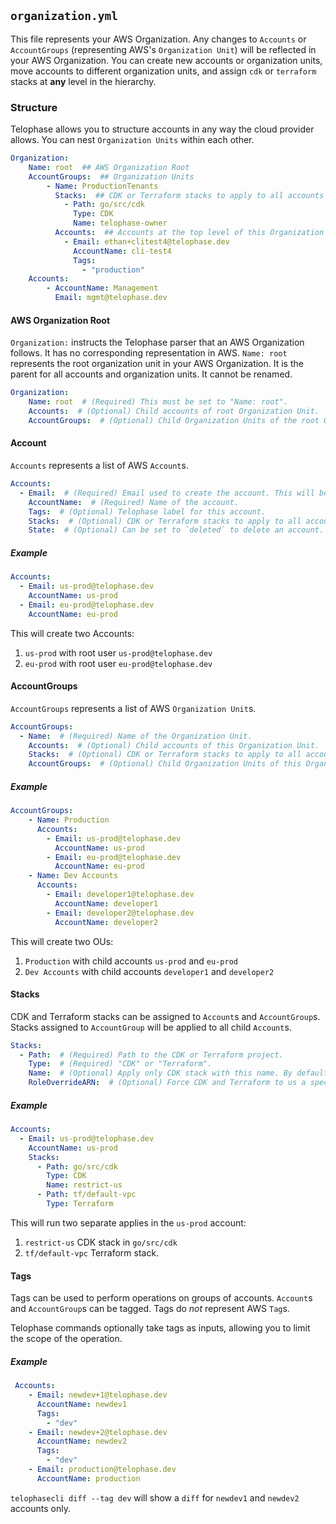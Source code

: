 ## `organization.yml`
This file represents your AWS Organization. Any changes to `Accounts` or `AccountGroups` (representing AWS's `Organization Unit`) will be reflected in your AWS Organization. You can create new accounts or organization units, move accounts to different organization units, and assign `cdk` or `terraform` stacks at **any** level in the hierarchy.

### Structure
Telophase allows you to structure accounts in any way the cloud provider allows. You can nest `Organization Units` within each other.

```yaml
Organization:
    Name: root  ## AWS Organization Root
    AccountGroups:  ## Organization Units
        - Name: ProductionTenants
          Stacks:  ## CDK or Terraform stacks to apply to all accounts in this Organization Unit
            - Path: go/src/cdk
              Type: CDK
              Name: telophase-owner
          Accounts:  ## Accounts at the top level of this Organization Unit
            - Email: ethan+clitest4@telophase.dev
              AccountName: cli-test4
              Tags:
                - "production"
    Accounts:
        - AccountName: Management
          Email: mgmt@telophase.dev
```

#### AWS Organization Root
`Organization:` instructs the Telophase parser that an AWS Organization follows. It has no corresponding representation in AWS.
`Name: root` represents the root organization unit in your AWS Organization. It is the parent for all accounts and organization units. It cannot be renamed.

```yaml
Organization:
    Name: root  # (Required) This must be set to "Name: root".
    Accounts:  # (Optional) Child accounts of root Organization Unit.
    AccountGroups:  # (Optional) Child Organization Units of the root Organization Unit.
```

#### Account
`Accounts` represents a list of AWS `Account`s.

```yaml
Accounts:
  - Email:  # (Required) Email used to create the account. This will be the root user for this account.
    AccountName:  # (Required) Name of the account.
    Tags:  # (Optional) Telophase label for this account.
    Stacks:  # (Optional) CDK or Terraform stacks to apply to all accounts in this Organization Unit.
    State:  # (Optional) Can be set to `deleted` to delete an account.
```

##### Example
```yaml
Accounts:
  - Email: us-prod@telophase.dev
    AccountName: us-prod
  - Email: eu-prod@telophase.dev
    AccountName: eu-prod
```

This will create two Accounts:
1. `us-prod` with root user `us-prod@telophase.dev`
2. `eu-prod` with root user `eu-prod@telophase.dev`

#### AccountGroups
`AccountGroups` represents a list of AWS `Organization Unit`s.

```yaml
AccountGroups:
  - Name:  # (Required) Name of the Organization Unit.
    Accounts:  # (Optional) Child accounts of this Organization Unit.
    Stacks:  # (Optional) CDK or Terraform stacks to apply to all accounts in this Organization Unit.
    AccountGroups:  # (Optional) Child Organization Units of this Organization Unit.
```

##### Example
```yaml
AccountGroups:
    - Name: Production
      Accounts:
        - Email: us-prod@telophase.dev
          AccountName: us-prod
        - Email: eu-prod@telophase.dev
          AccountName: eu-prod
    - Name: Dev Accounts
      Accounts:
        - Email: developer1@telophase.dev
          AccountName: developer1
        - Email: developer2@telophase.dev
          AccountName: developer2
```

This will create two OUs:
1. `Production` with child accounts `us-prod` and `eu-prod`
2. `Dev Accounts` with child accounts `developer1` and `developer2`

#### Stacks
CDK and Terraform stacks can be assigned to `Account`s and `AccountGroup`s. Stacks assigned to `AccountGroup` will be applied to all child `Account`s.

```yaml
Stacks:
  - Path:  # (Required) Path to the CDK or Terraform project.
    Type:  # (Required) "CDK" or "Terraform".
    Name:  # (Optional) Apply only CDK stack with this name. By default, all CDK stacks are applied. (CDK Only)
    RoleOverrideARN:  # (Optional) Force CDK and Terraform to us a specific role when applying a stack. The default role is the account's `AssumeRoleName`.
```

##### Example
```yaml
Accounts:
  - Email: us-prod@telophase.dev
    AccountName: us-prod
    Stacks:
      - Path: go/src/cdk
        Type: CDK
        Name: restrict-us
      - Path: tf/default-vpc
        Type: Terraform
```

This will run two separate applies in the `us-prod` account:
1. `restrict-us` CDK stack in `go/src/cdk`
2. `tf/default-vpc` Terraform stack.

#### Tags
Tags can be used to perform operations on groups of accounts. `Account`s and `AccountGroup`s can be tagged. Tags do _not_ represent AWS `Tag`s.

Telophase commands optionally take tags as inputs, allowing you to limit the scope of the operation. 

##### Example
```yaml
 Accounts:
    - Email: newdev+1@telophase.dev
      AccountName: newdev1
      Tags:
        - "dev"
    - Email: newdev+2@telophase.dev
      AccountName: newdev2
      Tags:
        - "dev"
    - Email: production@telophase.dev
      AccountName: production
```

`telophasecli diff --tag dev` will show a `diff` for `newdev1` and `newdev2` accounts only.